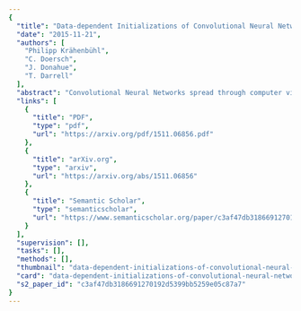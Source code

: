 ```yaml
---
{
  "title": "Data-dependent Initializations of Convolutional Neural Networks",
  "date": "2015-11-21",
  "authors": [
    "Philipp Krähenbühl",
    "C. Doersch",
    "J. Donahue",
    "T. Darrell"
  ],
  "abstract": "Convolutional Neural Networks spread through computer vision like a wildfire, impacting almost all visual tasks imaginable. Despite this, few researchers dare to train their models from scratch. Most work builds on one of a handful of ImageNet pre-trained models, and fine-tunes or adapts these for specific tasks. This is in large part due to the difficulty of properly initializing these networks from scratch. A small miscalibration of the initial weights leads to vanishing or exploding gradients, as well as poor convergence properties. In this work we present a fast and simple data-dependent initialization procedure, that sets the weights of a network such that all units in the network train at roughly the same rate, avoiding vanishing or exploding gradients. Our initialization matches the current state-of-the-art unsupervised or self-supervised pre-training methods on standard computer vision tasks, such as image classification and object detection, while being roughly three orders of magnitude faster. When combined with pre-training methods, our initialization significantly outperforms prior work, narrowing the gap between supervised and unsupervised pre-training.",
  "links": [
    {
      "title": "PDF",
      "type": "pdf",
      "url": "https://arxiv.org/pdf/1511.06856.pdf"
    },
    {
      "title": "arXiv.org",
      "type": "arxiv",
      "url": "https://arxiv.org/abs/1511.06856"
    },
    {
      "title": "Semantic Scholar",
      "type": "semanticscholar",
      "url": "https://www.semanticscholar.org/paper/c3af47db3186691270192d5399bb5259e05c87a7"
    }
  ],
  "supervision": [],
  "tasks": [],
  "methods": [],
  "thumbnail": "data-dependent-initializations-of-convolutional-neural-networks-thumb.jpg",
  "card": "data-dependent-initializations-of-convolutional-neural-networks-card.jpg",
  "s2_paper_id": "c3af47db3186691270192d5399bb5259e05c87a7"
}
---
```


